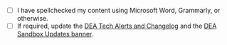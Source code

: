<!-- Confirm each item by changing '[ ]' to '[x]' (if applicable) -->

* [ ] I have spellchecked my content using Microsoft Word, Grammarly, or otherwise.
* [ ] If required, update the [DEA Tech Alerts and Changelog](TechAlertsChangelog) and the [DEA Sandbox Updates banner](SandboxUpdatesBanner).

[TechAlertsChangelog]: https://github.com/GeoscienceAustralia/dea-knowledge-hub/blob/main/docs/tech-alerts-changelog/_tech_alerts_changelog.md
[SandboxUpdatesBanner]: https://bitbucket.org/geoscienceaustralia/datakube-apps/src/64c28bbf3d0e019d8940547a22f78b9bfd58d739/clusters/dea-sandbox/sandbox.yaml
